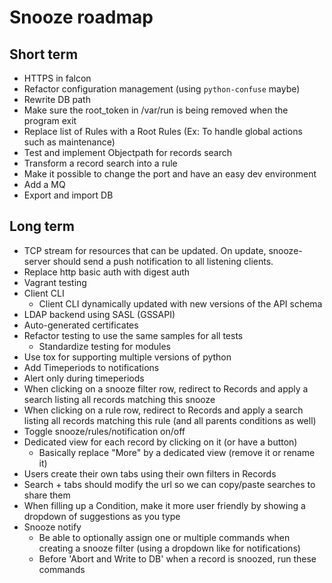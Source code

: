 # Snooze roadmap

## Short term

* HTTPS in falcon
* Refactor configuration management (using `python-confuse` maybe)
* Rewrite DB path
* Make sure the root_token in /var/run is being removed when the program exit
* Replace list of Rules with a Root Rules (Ex: To handle global actions such as maintenance)
* Test and implement Objectpath for records search
* Transform a record search into a rule
* Make it possible to change the port and have an easy dev environment
* Add a MQ
* Export and import DB

## Long term

* TCP stream for resources that can be updated. On update, snooze-server should send a
push notification to all listening clients.
* Replace http basic auth with digest auth
* Vagrant testing
* Client CLI
  * Client CLI dynamically updated with new versions of the API schema
* LDAP backend using SASL (GSSAPI)
* Auto-generated certificates
* Refactor testing to use the same samples for all tests
  * Standardize testing for modules
* Use tox for supporting multiple versions of python
* Add Timeperiods to notifications
* Alert only during timeperiods
* When clicking on a snooze filter row, redirect to Records and apply a search listing all records matching this snooze
* When clicking on a rule row, redirect to Records and apply a search listing all records matching this rule (and all parents conditions as well)
* Toggle snooze/rules/notification on/off
* Dedicated view for each record by clicking on it (or have a button)
  * Basically replace "More" by a dedicated view (remove it or rename it)
* Users create their own tabs using their own filters in Records
* Search + tabs should modify the url so we can copy/paste searches to share them
* When filling up a Condition, make it more user friendly by showing a dropdown of suggestions as you type
* Snooze notify
  * Be able to optionally assign one or multiple commands when creating a snooze filter (using a dropdown like for notifications)
  * Before 'Abort and Write to DB' when a record is snoozed, run these commands
